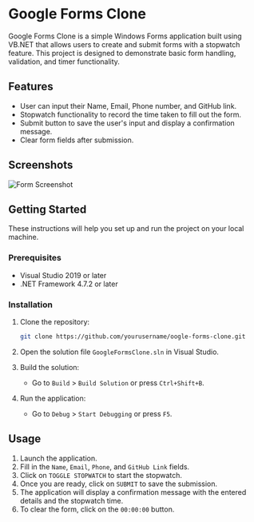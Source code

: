 # Google Forms Clone

Google Forms Clone is a simple Windows Forms application built using VB.NET that allows users to create and submit forms with a stopwatch feature. This project is designed to demonstrate basic form handling, validation, and timer functionality.

## Features

- User can input their Name, Email, Phone number, and GitHub link.
- Stopwatch functionality to record the time taken to fill out the form.
- Submit button to save the user's input and display a confirmation message.
- Clear form fields after submission.

## Screenshots

![Form Screenshot](path_to_screenshot.png)

## Getting Started

These instructions will help you set up and run the project on your local machine.

### Prerequisites

- Visual Studio 2019 or later
- .NET Framework 4.7.2 or later

### Installation

1. Clone the repository:
    ```sh
    git clone https://github.com/yourusername/oogle-forms-clone.git
    ```

2. Open the solution file `GoogleFormsClone.sln` in Visual Studio.

3. Build the solution:
    - Go to `Build` > `Build Solution` or press `Ctrl+Shift+B`.

4. Run the application:
    - Go to `Debug` > `Start Debugging` or press `F5`.

## Usage

1. Launch the application.
2. Fill in the `Name`, `Email`, `Phone`, and `GitHub Link` fields.
3. Click on `TOGGLE STOPWATCH` to start the stopwatch.
4. Once you are ready, click on `SUBMIT` to save the submission.
5. The application will display a confirmation message with the entered details and the stopwatch time.
6. To clear the form, click on the `00:00:00` button.
